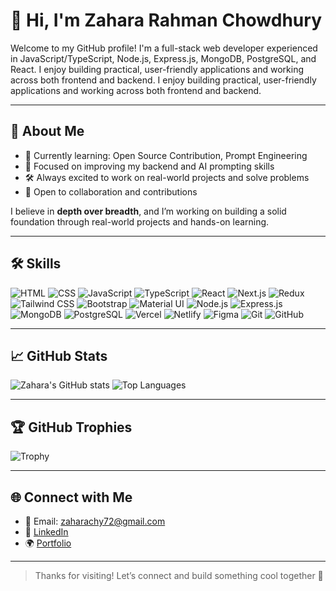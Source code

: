 # 👋 Hi, I'm Zahara Rahman Chowdhury

Welcome to my GitHub profile! I'm a full-stack web developer experienced in JavaScript/TypeScript, Node.js, Express.js, MongoDB, PostgreSQL, and React. I enjoy building practical, user-friendly applications and working across both frontend and backend.
I enjoy building practical, user-friendly applications and working across both frontend and backend.

---

## 📜 About Me

- 🌱 Currently learning: Open Source Contribution, Prompt Engineering
- 🎯 Focused on improving my backend and AI prompting skills
- 🛠 Always excited to work on real-world projects and solve problems
- 🤝 Open to collaboration and contributions


I believe in **depth over breadth**, and I’m working on building a solid foundation through real-world projects and hands-on learning.

---

## 🛠 Skills

![HTML](https://img.shields.io/badge/-HTML5-E34F26?logo=html5&logoColor=white)
![CSS](https://img.shields.io/badge/-CSS3-1572B6?logo=css3)
![JavaScript](https://img.shields.io/badge/-JavaScript-F7DF1E?logo=javascript&logoColor=black)
![TypeScript](https://img.shields.io/badge/-TypeScript-3178C6?logo=typescript&logoColor=white)
![React](https://img.shields.io/badge/-React-61DAFB?logo=react&logoColor=black)
![Next.js](https://img.shields.io/badge/-Next.js-000000?logo=nextdotjs&logoColor=white)
![Redux](https://img.shields.io/badge/-Redux-764ABC?logo=redux&logoColor=white)
![Tailwind CSS](https://img.shields.io/badge/-Tailwind%20CSS-06B6D4?logo=tailwindcss&logoColor=white)
![Bootstrap](https://img.shields.io/badge/-Bootstrap-7952B3?logo=bootstrap&logoColor=white)
![Material UI](https://img.shields.io/badge/-Material%20UI-007FFF?logo=mui&logoColor=white)
![Node.js](https://img.shields.io/badge/-Node.js-339933?logo=node.js&logoColor=white)
![Express.js](https://img.shields.io/badge/-Express.js-000000?logo=express&logoColor=white)
![MongoDB](https://img.shields.io/badge/-MongoDB-47A248?logo=mongodb&logoColor=white)
![PostgreSQL](https://img.shields.io/badge/-PostgreSQL-4169E1?logo=postgresql&logoColor=white)
![Vercel](https://img.shields.io/badge/-Vercel-000000?logo=vercel&logoColor=white)
![Netlify](https://img.shields.io/badge/-Netlify-00C7B7?logo=netlify&logoColor=white)
![Figma](https://img.shields.io/badge/-Figma-F24E1E?logo=figma&logoColor=white)
![Git](https://img.shields.io/badge/-Git-F05032?logo=git&logoColor=white)
![GitHub](https://img.shields.io/badge/-GitHub-181717?logo=github)


---

## 📈 GitHub Stats

![Zahara's GitHub stats](https://github-readme-stats.vercel.app/api?username=zahara-Rahmanchy&show_icons=true&theme=radical)
![Top Languages](https://github-readme-stats.vercel.app/api/top-langs/?username=zahara-Rahmanchy&layout=compact&theme=radical)

---

## 🏆 GitHub Trophies

![Trophy](https://github-profile-trophy.vercel.app/?username=zahara-Rahmanchy&theme=darkhub)

---

## 🌐 Connect with Me

- 📧 Email: [zaharachy72@gmail.com](mailto:zaharachy72@gmail.com)
- 💼 [LinkedIn](https://www.linkedin.com/in/zahara-rahman-chowdhury-736780253)
- 🌍 [Portfolio](https://zahararahmanchyportfolio.netlify.app)

---



> Thanks for visiting! Let’s connect and build something cool together 🚀
